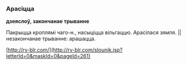 ### Арасіцца
**дзеяслоў, закончанае трыванне**

Пакрыцца кроплямі чаго-н., насыціцца вільгаццю. Арасілася зямля. || незакончанае трыванне: арашацца.

<a rel="author">[http://rv-blr.com/](http://rv-blr.com/slounik.jsp?letterId=0&maskId=0&pageId=261)</a>
